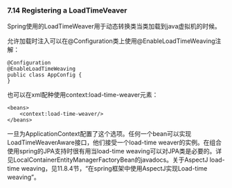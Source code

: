### 7.14 Registering a LoadTimeVeaver

Spring使用的LoadTimeWeaver用于动态转换类当类加载到java虚拟机的时候。

允许加载时注入可以在@Configuration类上使用@EnableLoadTimeWeaving注解：

```
@Configuration
@EnableLoadTimeWeaving
public class AppConfig {
}
```

也可以在xml配种使用context:load-time-weaver元素：

```
<beans>
    <context:load-time-weaver/>
</beans>
```

一旦为ApplicationContext配置了这个选项。任何一个bean可以实现LoadTimeWeaverAware接口，他们接受一个load-time weaver的实例。在组合使用spring的JPA支持时很有用当load-time weaving可以对JPA类是必要的。详见LocalContainerEntityManagerFactoryBean的javadocs。关于AspectJ load-time weaving，见11.8.4节，“在spring框架中使用AspectJ实现Load-time weaving”。


